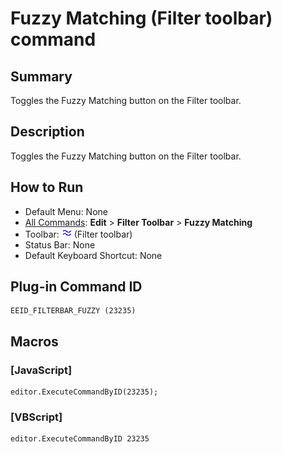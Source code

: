 # Fuzzy Matching (Filter toolbar) command

## Summary

Toggles the Fuzzy Matching button on the Filter toolbar.

## Description

Toggles the Fuzzy Matching button on the Filter toolbar.

## How to Run

- Default Menu: None
- [All Commands](../tools/all_commands): **Edit** \> **Filter Toolbar**
\> **Fuzzy Matching**
- Toolbar: ![](../../images/fuzzy.gif) (Filter toolbar)
- Status Bar: None
- Default Keyboard Shortcut: None

## Plug-in Command ID

```
EEID_FILTERBAR_FUZZY (23235)
```

## Macros

### \[JavaScript\]

```
editor.ExecuteCommandByID(23235);
```

### \[VBScript\]

```
editor.ExecuteCommandByID 23235
```
